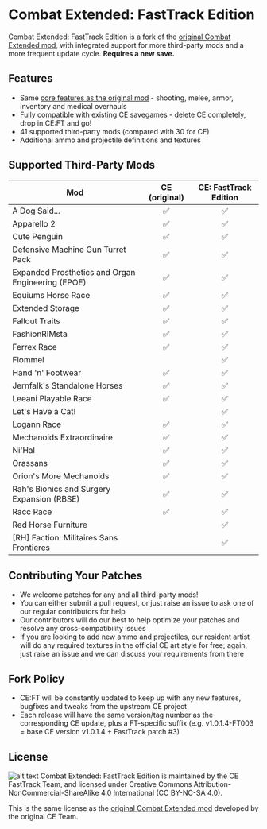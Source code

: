 # Combat Extended: FastTrack Edition
Combat Extended: FastTrack Edition is a fork of the [original Combat Extended mod](https://github.com/NoImageAvailable/CombatExtended/), with integrated support for more third-party mods and a more frequent update cycle. **Requires a new save.**

## Features
- Same [core features as the original mod](https://github.com/NoImageAvailable/CombatExtended/blob/master/README.md) - shooting, melee, armor, inventory and medical overhauls
- Fully compatible with existing CE savegames - delete CE completely, drop in CE:FT and go!
- 41 supported third-party mods (compared with 30 for CE)
- Additional ammo and projectile definitions and textures

## Supported Third-Party Mods
Mod | CE (original) | CE: FastTrack Edition
--- | :---: | :---:
A Dog Said... | &#x2705; | &#x2705;
Apparello 2 | &#x2705; | &#x2705;
Cute Penguin | &#x2705; | &#x2705;
Defensive Machine Gun Turret Pack | &#x2705; | &#x2705;
Expanded Prosthetics and Organ Engineering (EPOE) | &#x2705; | &#x2705;
Equiums Horse Race | &#x2705; | &#x2705;
Extended Storage | &#x2705; | &#x2705;
Fallout Traits | &#x2705; | &#x2705;
FashionRIMsta | &#x2705; | &#x2705;
Ferrex Race | &#x2705; | &#x2705;
Flommel |  | &#x2705;
Hand 'n' Footwear | &#x2705; | &#x2705;
Jernfalk's Standalone Horses | &#x2705; | &#x2705;
Leeani Playable Race | &#x2705; | &#x2705;
Let's Have a Cat! |  | &#x2705;
Logann Race | &#x2705; | &#x2705;
Mechanoids Extraordinaire | &#x2705; | &#x2705;
Ni'Hal | &#x2705; | &#x2705;
Orassans | &#x2705; | &#x2705;
Orion's More Mechanoids | &#x2705; | &#x2705;
Rah's Bionics and Surgery Expansion (RBSE) | &#x2705; | &#x2705;
Racc Race | &#x2705; | &#x2705;
Red Horse Furniture |  | &#x2705;
[RH] Faction: Militaires Sans Frontieres |  | &#x2705;

## Contributing Your Patches
- We welcome patches for any and all third-party mods!
- You can either submit a pull request, or just raise an issue to ask one of our regular contributors for help
- Our contributors will do our best to help optimize your patches and resolve any cross-compatibility issues
- If you are looking to add new ammo and projectiles, our resident artist will do any required textures in the official CE art style for free; again, just raise an issue and we can discuss your requirements from there

## Fork Policy
- CE:FT will be constantly updated to keep up with any new features, bugfixes and tweaks from the upstream CE project
- Each release will have the same version/tag number as the corresponding CE update, plus a FT-specific suffix (e.g. v1.0.1.4-FT003 = base CE version v1.0.1.4 + FastTrack patch #3)

## License
![alt text](https://mirrors.creativecommons.org/presskit/buttons/88x31/png/by-nc-sa.png "Attribution-NonCommercial-ShareAlike 4.0 International (CC BY-NC-SA 4.0)")
Combat Extended: FastTrack Edition is maintained by the CE FastTrack Team, and licensed under Creative Commons Attribution-NonCommercial-ShareAlike 4.0 International (CC BY-NC-SA 4.0).

This is the same license as the [original Combat Extended mod](https://github.com/NoImageAvailable/CombatExtended/) developed by the original CE Team.
